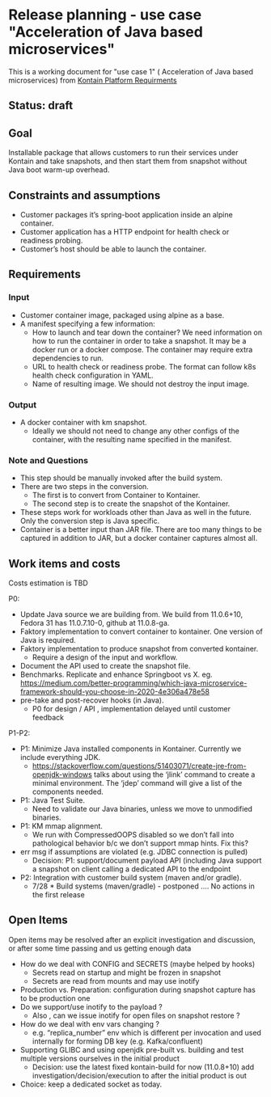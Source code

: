 # Release planning - use case  "Acceleration of Java based microservices"

This is a working document for "use case 1" ( Acceleration of Java based microservices) from [Kontain Platform Requirments](https://docs.google.com/document/d/1LPeGZEuRdgeGx-fvsZ3Gs8ltYp6xOB7MCk10zFwtpsE/edit#)

## Status: draft

## Goal

Installable package that allows customers to run their services under Kontain and take snapshots, and then start them from snapshot without Java boot warm-up overhead.

## Constraints and assumptions

* Customer packages it’s spring-boot application inside an alpine container.
* Customer application has a HTTP endpoint for health check or readiness probing.
* Customer’s host should be able to launch the container.

## Requirements

### Input

* Customer container image, packaged using alpine as a base.
* A manifest specifying a few information:
  * How to launch and tear down the container? We need information on how to run the container in order to take a snapshot. It may be a docker run or a docker compose. The container may require extra dependencies to run.
  * URL to health check or readiness probe. The format can follow k8s health check configuration in YAML.
  * Name of resulting image. We should not destroy the input image.

### Output

* A docker container with km snapshot.
  * Ideally we should not need to change any other configs of the container, with the resulting name specified in the manifest.

### Note and Questions

* This step should be manually invoked after the build system.
* There are two steps in the conversion.
  * The first is to convert from Container to Kontainer.
  * The second step is to create the snapshot of the Kontainer.
* These steps work for workloads other than Java as well in the future. Only the conversion step is Java specific.
* Container is a better input than JAR file. There are too many things to be captured in addition to JAR, but a docker container captures almost all.

## Work items and costs

Costs estimation is TBD

P0:

* Update Java source we are building from. We build from 11.0.6+10, Fedora 31 has 11.0.7.10-0, github at 11.0.8-ga.
* Faktory implementation to convert container to kontainer. One version of Java is required.
* Faktory implementation to produce snapshot from converted kontainer.
  * Require a design of the input and workflow.
* Document the API used to create the snapshot file.
* Benchmarks. Replicate and enhance Springboot vs X. eg. https://medium.com/better-programming/which-java-microservice-framework-should-you-choose-in-2020-4e306a478e58
* pre-take and post-recover hooks (in Java).
  * P0 for design / API , implementation delayed until customer feedback

P1-P2:

* P1: Minimize Java installed components in Kontainer. Currently we include everything JDK.
  * https://stackoverflow.com/questions/51403071/create-jre-from-openjdk-windows talks about using the ‘jlink’ command to create a minimal environment. The ‘jdep’ command will give a list of the components needed.
* P1: Java Test Suite.
  * Need to validate our Java binaries, unless we move to unmodified binaries.
* P1: KM mmap alignment.
  * We run with CompressedOOPS disabled so we don’t fall into pathological behavior b/c we don’t support mmap hints. Fix this?
* err msg if assumptions are violated (e.g. JDBC connection is pulled)
  * Decision: P1: support/document payload API (including Java support a snapshot on client calling  a dedicated API to the endpoint
* P2: Integration with customer build system (maven and/or gradle).
  * 7/28 * Build systems (maven/gradle) - postponed …. No actions in the first release

## Open Items

Open items may be resolved after an explicit investigation and discussion, or after some time passing and us getting enough data

* How do we deal with CONFIG and SECRETS (maybe helped by hooks)
  * Secrets read on startup and might be frozen in snapshot
  * Secrets are read from mounts and may use inotify
* Production vs. Preparation: configuration during snapshot capture has to be production one
* Do we support/use inotify to the payload  ?
  * Also , can we issue inotify for open files on snapshot restore ?
* How do we deal with env vars changing  ?
  * e.g. “replica_number” env which is different per invocation and used internally for forming DB key (e.g. Kafka/confluent)
* Supporting GLIBC and using openjdk pre-built vs. building and test multiple versions ourselves  in the initial product
  * Decision: use the latest fixed kontain-build for now (11.0.8+10) add investigation/decision/execution to after the initial product is out
* Choice: keep a dedicated socket as today.

